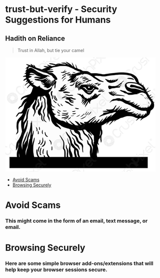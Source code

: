 # trust-but-verify - Security Suggestions for Humans 

## Hadith on Reliance

>Trust in Allah, but tie your camel

![trust](https://github.com/503physSec/trust-but-verify/blob/main/2camel.png)

* [Avoid Scams](https://github.com/503physSec/trust-but-verify/blob/main/README.md#avoid-scams)
* [Browsing Securely](https://github.com/503physSec/trust-but-verify/blob/main/README.md#browsing-securely)



# Avoid Scams 

### This might come in the form of an email, text message, or email. 

# Browsing Securely

### Here are some simple browser add-ons/extensions that will help keep your browser sessions secure. 
